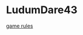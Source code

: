 # LudumDare43

[game rules](https://docs.google.com/document/d/1lbxMNSZ5dBbSSHIuTHbJXt-ts5Q2ygmWeMky6w0FI1Q/edit?usp=sharing)

